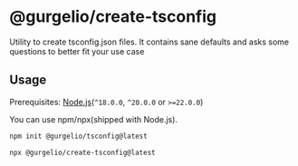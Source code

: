 # @gurgelio/create-tsconfig

Utility to create tsconfig.json files.
It contains sane defaults and asks some questions to better fit your use case

## Usage

Prerequisites: [Node.js](https://nodejs.org)(`^18.0.0`, `^20.0.0` or `>=22.0.0`)

You can use npm/npx(shipped with Node.js).

```bash
npm init @gurgelio/tsconfig@latest
```

```bash
npx @gurgelio/create-tsconfig@latest
```
